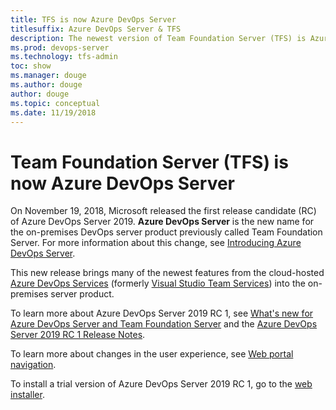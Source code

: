 ```yaml
---
title: TFS is now Azure DevOps Server
titlesuffix: Azure DevOps Server & TFS
description: The newest version of Team Foundation Server (TFS) is Azure DevOps Server 2019
ms.prod: devops-server
ms.technology: tfs-admin
toc: show
ms.manager: douge
ms.author: douge
author: douge
ms.topic: conceptual
ms.date: 11/19/2018
---
```


# Team Foundation Server (TFS) is now Azure DevOps Server

On November 19, 2018, Microsoft released the first release candidate (RC) of Azure DevOps Server 2019. **Azure DevOps Server** is the new name for the on-premises DevOps server product previously called Team Foundation Server. For more information about this change, see [Introducing Azure DevOps Server](https://azure.microsoft.com/en-us/blog/introducing-azure-devops-server-2019-rc1/).

This new release brings many of the newest features from the cloud-hosted [Azure DevOps Services](/azure/devops) (formerly [Visual Studio Team Services](/azure/devops/user-guide/what-happened-vsts)) into the on-premises server product.

To learn more about Azure DevOps Server 2019 RC 1, see [What's new for Azure DevOps Server and Team Foundation Server](whats-new.md) and the [Azure DevOps Server 2019 RC 1 Release Notes](https://aka.ms/azuredevopsreleasenotes).

To learn more about changes in the user experience, see [Web portal navigation](/azure/devops/project/navigation/index).

To install a trial version of Azure DevOps Server 2019 RC 1, go to the [web installer](https://go.microsoft.com/fwlink/?linkid=2041268).
